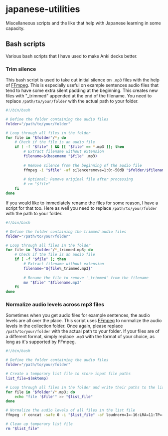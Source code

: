 # japanese-utilities
Miscellaneous scripts and the like that help with Japanese learning in some capacity.

## Bash scripts

Various bash scripts that I have used to make Anki decks better.

### Trim silence

This bash script is used to take out initial silence on `.mp3` files with the help of [FFmpeg](https://ffmpeg.org/). This is especially useful on example sentences audio files that tend to have some extra silent padding at the beginning. This creates new files with "_trimmed" appended at the end of the filename. You need to replace `/path/to/your/folder` with the actual path to your folder.

```bash
#!/bin/bash

# Define the folder containing the audio files
folder="/path/to/your/folder"

# Loop through all files in the folder
for file in "$folder"/*; do
    # Check if the file is an audio file
    if [ -f "$file" ] && [[ "$file" == *.mp3 ]]; then
        # Extract filename without extension
        filename=$(basename "$file" .mp3)
        
        # Remove silence from the beginning of the audio file
        ffmpeg -i "$file" -af silenceremove=1:0:-50dB "$folder/$filename"_trimmed.mp3
        
        # Optional: Remove original file after processing
        # rm "$file"
    fi
done
```
If you would like to immediately rename the files for some reason, I have a script for that too. Here as well you need to replace `/path/to/your/folder` with the path to your folder.

```bash
#!/bin/bash

# Define the folder containing the trimmed audio files
folder="/path/to/your/folder"

# Loop through all files in the folder
for file in "$folder"/*_trimmed.mp3; do
    # Check if the file is an audio file
    if [ -f "$file" ]; then
        # Extract filename without extension
        filename="${file%_trimmed.mp3}"
        
        # Rename the file to remove '_trimmed' from the filename
        mv "$file" "$filename.mp3"
    fi
done
```

### Normalize audio levels across mp3 files

Sometimes when you get audio files for example sentences, the audio levels are all over the place. This script uses [FFmpeg](https://ffmpeg.org/) to normalize the audio levels in the collection folder. Once again, please replace `/path/to/your/folder` with the actual path to your folder. If your files are of a different format, simply replace `.mp3` with the format of your choice, as long as it's supported by FFmpeg.

```bash
#!/bin/bash

# Define the folder containing the audio files
folder="/path/to/your/folder"

# Create a temporary list file to store input file paths
list_file=$(mktemp)

# Loop through all files in the folder and write their paths to the list file
for file in "$folder"/*.mp3; do
    echo "file '$file'" >> "$list_file"
done

# Normalize the audio levels of all files in the list file
ffmpeg -f concat -safe 0 -i "$list_file" -af loudnorm=I=-16:LRA=11:TP=-1.5:print_format=summary -f null -

# Clean up temporary list file
rm "$list_file"
```
